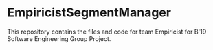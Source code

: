 # EmpiricistSegmentManager
This repository contains the files and code for team Empiricist for B'19 Software Engineering Group Project. 
